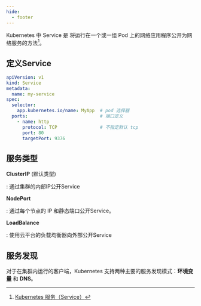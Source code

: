 ```yaml
---
hide:
  - footer
---
```

Kubernetes 中 Service 是 将运行在一个或一组 Pod 上的网络应用程序公开为网络服务的方法[^1]。

## 定义Service

```yaml
apiVersion: v1
kind: Service
metadata:
  name: my-service
spec:
  selector:
    app.kubernetes.io/name: MyApp  # pod 选择器
  ports:                           # 端口定义
    - name: http
      protocol: TCP                # 不指定默认 tcp
      port: 80
      targetPort: 9376
```

## 服务类型

**ClusterIP** (默认类型)

:  通过集群的内部IP公开Service

**NodePort**

:  通过每个节点的 IP 和静态端口公开Service。


**LoadBalance**

:  使用云平台的负载均衡器向外部公开Service

## 服务发现


对于在集群内运行的客户端，Kubernetes 支持两种主要的服务发现模式：**环境变量** 和 **DNS**。


[^1]: [Kubernetes 服务（Service）](https://kubernetes.io/zh-cn/docs/concepts/services-networking/service)
